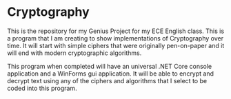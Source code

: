 # Cryptography

This is the repository for my Genius Project for my ECE English class. This is a program that I am creating to show implementations of Cryptography over time. It will start with simple ciphers that were originally pen-on-paper and it will end with modern cryptographic algorithms.

This program when completed will have an universal .NET Core console application and a WinForms gui application. It will be able to encrypt and decrypt text using any of the ciphers and algorithms that I select to be coded into this program.


<!--stackedit_data:
eyJoaXN0b3J5IjpbMTk4MTQzNzk3OSwxMzEzNDMwMTY0LC0xMD
M3NjE5NzM4XX0=
-->